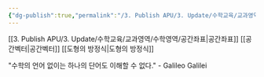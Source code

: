 ```yaml
---
{"dg-publish":true,"permalink":"/3. Publish APU/3. Update/수학교육/교과영역/수학영역/공간좌표/","noteIcon":"","created":"","updated":""}
---
```


[[3. Publish APU/3. Update/수학교육/교과영역/수학영역/공간좌표\|공간좌표]] 
[[공간벡터\|공간벡터]] 
[[도형의 방정식\|도형의 방정식]]

 
"수학의 언어 없이는 하나의 단어도 이해할 수 없다." - Galileo Galilei